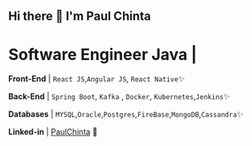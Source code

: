 ## Hi there 🌱 I'm Paul Chinta
# Software Engineer Java |

**Front-End** | `React JS`,`Angular JS`, `React Native`✨

**Back-End** | `Spring Boot`, `Kafka` , `Docker`, `Kubernetes`,`Jenkins`✨

**Databases** | `MYSQL`,`Oracle`,`Postgres`,`FireBase`,`MongoDB`,`Cassandra`✨

**Linked-in** | [PaulChinta](https://www.linkedin.com/in/paulchinta/) 🌱

<!--
**PaulChinta7/PaulChinta7** is a ✨ _special_ ✨ repository because its `README.md` (this file) appears on your GitHub profile.

Here are some ideas to get you started:

- 🔭 I’m currently working on ...
- 🌱 I’m currently learning ...
- 👯 I’m looking to collaborate on ...
- 🤔 I’m looking for help with ...
- 💬 Ask me about ...
- 📫 How to reach me: ...
- 😄 Pronouns: ...
- ⚡ Fun fact: ...
-->
